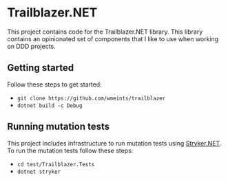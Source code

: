 # Trailblazer.NET
This project contains code for the Trailblazer.NET library. This library contains 
an opinionated set of components that I like to use when working on DDD projects. 

## Getting started
Follow these steps to get started:

 - `git clone https://github.com/wmeints/trailblazer`
 - `dotnet build -c Debug`

## Running mutation tests
This project includes infrastructure to run mutation tests using [Stryker.NET](https://stryker-mutator.io/stryker-net/).
To run the mutation tests follow these steps:

 - `cd test/Trailblazer.Tests`
 - `dotnet stryker`
